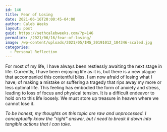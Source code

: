 ```yaml
---
id: 146
title: Fear of Losing
date: 2021-06-16T20:00:45-04:00
author: Caleb Weeks
layout: post
guid: https://sethcalebweeks.com/?p=146
permalink: /2021/06/16/fear-of-losing/
image: /wp-content/uploads/2021/05/IMG_20191012_104346-scaled.jpg
categories:
  - Personal Reflection
---
```

For most of my life, I have always been restlessly awaiting the next stage in life. Currently, I have been enjoying life as it is, but there is a new plague that accompanied this contentful bliss. I am now afraid of losing what I have; of making a mistake or suffering a tragedy that rips away my more or less optimal life. This feeling has embodied the form of anxiety and stress, leading to loss of focus and physical tension. It is a difficult endeavor to hold on to this life loosely. We must store up treasure in heaven where we cannot lose it.

<em>To be honest, my thoughts on this topic are raw and unprocessed. I conceptually know the "right" answer, but I need to break it down into tangible actions that I can take. </em>